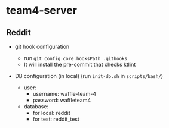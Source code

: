 # team4-server

## Reddit

* git hook configuration
  * run `git config core.hooksPath .githooks`
  * It will install the pre-commit that checks ktlint

* DB configuration (in local) (run `init-db.sh` in `scripts/bash/`)
  * user:
    * username: waffle-team-4
    * password: waffleteam4
  * database:
    * for local: reddit
    * for test: reddit_test

